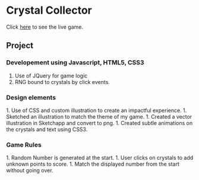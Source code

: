 <h1>Crystal Collector</h1>

Click [here](https://jasonaron.github.io/Hangman-Game/) to see the live game.

<h2>Project</h2>

<h3>Developement using Javascript, HTML5, CSS3</h3>

1. Use of JQuery for game logic
1. RNG bound to crystals by click events.

<h3>Design elements</h3>
1. Use of CSS and custom illustration to create an impactful experience. 
1. Sketched an illustration to match the theme of my game. 
1. Created a vector illustration in Sketchapp and convert to png.
1. Created subtle animations on the crystals and text using CSS3.

<h3>Game Rules</h3>
1. Random Number is generated at the start.
1. User clicks on crystals to add unknown points to score.
1. Match the displayed number from the start without going over.

